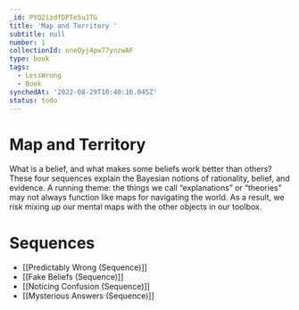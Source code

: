 ```yaml
---
_id: PYQ2izdfDPTe5uJTG
title: 'Map and Territory '
subtitle: null
number: 1
collectionId: oneQyj4pw77ynzwAF
type: book
tags:
  - LessWrong
  - Book
synchedAt: '2022-08-29T10:40:16.045Z'
status: todo
---
```


# Map and Territory

What is a belief, and what makes some beliefs work better than others? These four sequences explain the Bayesian notions of rationality, belief, and evidence. A running theme: the things we call “explanations” or “theories” may not always function like maps for navigating the world. As a result, we risk mixing up our mental maps with the other objects in our toolbox.

# Sequences

- [[Predictably Wrong (Sequence)]]
- [[Fake Beliefs (Sequence)]]
- [[Noticing Confusion (Sequence)]]
- [[Mysterious Answers (Sequence)]]
